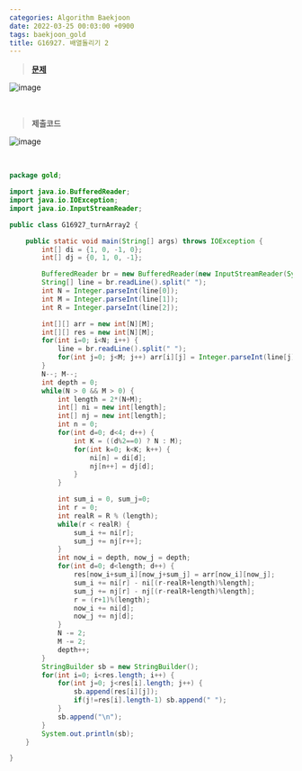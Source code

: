 ```yaml
---
categories: Algorithm Baekjoon
date: 2022-03-25 00:03:00 +0900
tags: baekjoon_gold
title: G16927. 배열돌리기 2
---
```


> **[문제](https://www.acmicpc.net/problem/16927)**

![image](https://user-images.githubusercontent.com/80896077/174565794-fe48e0c1-b380-4f6f-a324-2964d8b73d03.png)

<br>

> **제출코드**

![image](https://user-images.githubusercontent.com/80896077/174566016-28f2dad7-a160-4790-8396-2d9ffb7e8bd7.png)

<br>

```java
package gold;

import java.io.BufferedReader;
import java.io.IOException;
import java.io.InputStreamReader;

public class G16927_turnArray2 {

	public static void main(String[] args) throws IOException {
		int[] di = {1, 0, -1, 0};
		int[] dj = {0, 1, 0, -1};

		BufferedReader br = new BufferedReader(new InputStreamReader(System.in));
		String[] line = br.readLine().split(" ");
		int N = Integer.parseInt(line[0]);
		int M = Integer.parseInt(line[1]);
		int R = Integer.parseInt(line[2]);

		int[][] arr = new int[N][M];
		int[][] res = new int[N][M];
		for(int i=0; i<N; i++) {
			line = br.readLine().split(" ");
			for(int j=0; j<M; j++) arr[i][j] = Integer.parseInt(line[j]);
		}
		N--; M--;
		int depth = 0;
		while(N > 0 && M > 0) {
			int length = 2*(N+M);
			int[] ni = new int[length];
			int[] nj = new int[length];
			int n = 0;
			for(int d=0; d<4; d++) {
				int K = ((d%2==0) ? N : M);
				for(int k=0; k<K; k++) {
					ni[n] = di[d];
					nj[n++] = dj[d];
				}
			}

			int sum_i = 0, sum_j=0;
			int r = 0;
			int realR = R % (length);
			while(r < realR) {
				sum_i += ni[r];
				sum_j += nj[r++];
			}
			int now_i = depth, now_j = depth;
			for(int d=0; d<length; d++) {
				res[now_i+sum_i][now_j+sum_j] = arr[now_i][now_j];
				sum_i += ni[r] - ni[(r-realR+length)%length];
				sum_j += nj[r] - nj[(r-realR+length)%length];
				r = (r+1)%(length);
				now_i += ni[d];
				now_j += nj[d];
			}
			N -= 2;
			M -= 2;
			depth++;
		}
		StringBuilder sb = new StringBuilder();
		for(int i=0; i<res.length; i++) {
			for(int j=0; j<res[i].length; j++) {
				sb.append(res[i][j]);
				if(j!=res[i].length-1) sb.append(" ");
			}
			sb.append("\n");
		}
		System.out.println(sb);
	}

}
```
